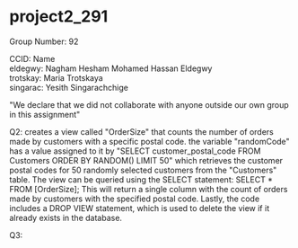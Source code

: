 # project2_291
Group Number: 92

CCID: Name<br />
eldegwy: Nagham Hesham Mohamed Hassan Eldegwy<br />
trotskay: Maria Trotskaya<br />
singarac: Yesith Singarachchige<br />


"We declare that we did not collaborate with anyone outside our own
group in this assignment"


Q2:
creates a view called "OrderSize" that counts the number of orders made by customers with a specific postal code. the variable "randomCode" has a value assigned to it by "SELECT customer_postal_code FROM Customers ORDER BY RANDOM() LIMIT 50" which retrieves the customer postal codes for 50 randomly selected customers from the "Customers" table.
The view can be queried using the SELECT statement:
SELECT * FROM [OrderSize];
This will return a single column with the count of orders made by customers with the specified postal code.
Lastly, the code includes a DROP VIEW statement, which is used to delete the view if it already exists in the database.

Q3:
